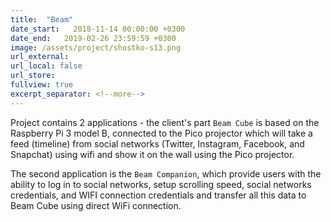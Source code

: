 ```yaml
---
title:  "Beam"
date_start:   2018-11-14 00:00:00 +0300
date_end:   2019-02-26 23:59:59 +0300
image: /assets/project/shostko-s13.png
url_external:
url_local: false
url_store: 
fullview: true
excerpt_separator: <!--more-->
---
```

Project contains 2 applications - the client's part `Beam Cube` is based on the Raspberry Pi 3 model B, connected to the Pico projector which will take a feed (timeline) from social networks (Twitter, Instagram, Facebook, and Snapchat) using wifi and show it on the wall using the Pico projector. 

The second application is the `Beam Companion`, which provide users with the ability to log in to social networks, setup scrolling speed, social networks credentials, and WIFI connection credentials and transfer all this data to Beam Cube using direct WiFi connection.